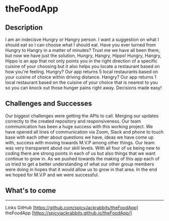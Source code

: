 # theFoodApp

## Description
I am an indecisve Hungry or Hangry person. I want a suggestion on what I should eat so I can choose what I should eat. Have you ever turned from Hungry to Hangry in a matter of minutes? Trust me we have all been there, but now we have just the solution, Hungry, Hangry, Hippo! Hungry, Hangry, Hippo is an app that not only points you in the right direction of a specific cuisine of your choosing but it also helps you locate a restaurant based on how you're feeling. Hungry? Our app returns 5 local restaurants based on your cuisine of choice within driving distance. Hangry? Our app returns 1 local restaurant based on the cuisine of your choice that is nearest to you so you can knock out those hunger pains right away. Decisions made easy!

## Challenges and Successes
Our biggest challenges were getting the APIs to call. Merging our updates correctly to the created repository and responsiveness. Our team communication has been a huge success with this working project. We have opened all lines of communication via Zoom, Slack and phone to touch base with each other about questions we have, ideas we have come up with, success with moving towards M.V.P among other things. Our team was very transparent about our skill levels. With all four of us being new to coding there are strong points in each of us but also things that we want continue to grow in. As we pushed towards the making of this app each of us tried to get a better understanding of what our other group members were doing in hopes that it would allow us to grow in that area. In the end we hoped for M.V.P and we were successful.

## What's to come

---
Links
GitHub [https://github.com/spicyJackrabbits/theFoodApp]  
theFoodApp [https://spicyjackrabbits.github.io/theFoodApp/]